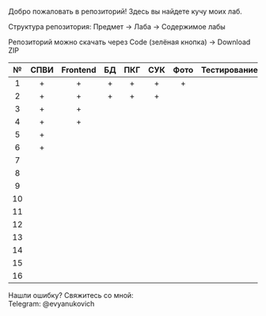 Добро пожаловать в репозиторий! Здесь вы найдете кучу моих лаб.

Структура репозитория:
Предмет -> Лаба -> Содержимое лабы

Репозиторий можно скачать через Сode (зелёная кнопка) -> Download ZIP

| № | СПВИ | Frontend | БД | ПКГ | СУК | Фото | Тестирование | 3D | БЖЧ |
|:---:|:---:|:---:|:---:|:---:|:---:|:---:|:---:|:---:|:---:|
|1|+|+|+|+|+|+||+||
|2|+|+|+|+|+|||||
|3|+|+||||||||
|4|+|+||||||||
|5|+|||||||||
|6|+|||||||||
|7||||||||||
|8||||||||||
|9||||||||||
|10||||||||||
|11||||||||||
|12||||||||||
|13||||||||||
|14||||||||||
|15||||||||||
|16||||||||||

Нашли ошибку? Свяжитесь со мной: <br/>
Telegram: @evyanukovich <br/>